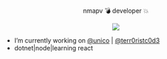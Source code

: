 <p align="center">nmapv 💣 developer 💥</p>

<p align="center">
  <img src="https://media.giphy.com/media/lRkGgX1WhWbk8zKXQE/giphy.gif">
</p>

- I’m currently working on [@unico](https://github.com/acesso-io) | [@terr0ristc0d3](https://gg.gg)
- dotnet|node|learning react
